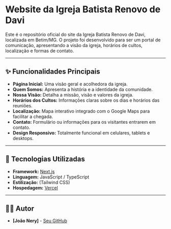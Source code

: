 # Website da Igreja Batista Renovo de Davi

Este é o repositório oficial do site da Igreja Batista Renovo de Davi, localizada em Betim/MG. O projeto foi desenvolvido para ser um portal de comunicação, apresentando a visão da igreja, horários de cultos, localização e formas de contato.

<!-- **[➡️ Acesse o site aqui!](https://URL_DO_SEU_SITE_NA_VERCEL.app)** _(Substitua o link acima pela URL final do seu site quando estiver no ar)_ -->

---

## ✨ Funcionalidades Principais

- **Página Inicial:** Uma visão geral e acolhedora da igreja.
- **Quem Somos:** Apresenta a história e a identidade da comunidade.
- **Nossa Visão:** Detalha a missão, visão e valores da igreja.
- **Horários dos Cultos:** Informações claras sobre os dias e horários das reuniões.
- **Localização:** Mapa interativo integrado com o Google Maps para facilitar a chegada.
- **Contato:** Formulário ou informações para os visitantes entrarem em contato.
- **Design Responsivo:** Totalmente funcional em celulares, tablets e desktops.

---

## 🚀 Tecnologias Utilizadas

- **Framework:** [Next.js](https://nextjs.org/)
- **Linguagem:** JavaScript / TypeScript
- **Estilização:** (Tailwind CSS)
- **Hospedagem:** [Vercel](https://vercel.com/)

---

## 👨‍💻 Autor

- **[João Nery]** - [Seu GitHub](https://github.com/joao_nery)

